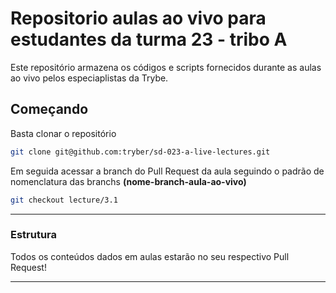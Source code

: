 
# Repositorio aulas ao vivo para estudantes da turma 23 - tribo A
 
Este repositório armazena os códigos e scripts fornecidos durante as aulas ao vivo pelos especiaplistas da Trybe.
 
## Começando
 
Basta clonar o repositório
 
```sh
git clone git@github.com:tryber/sd-023-a-live-lectures.git
```
 
Em seguida acessar a branch do Pull Request da aula seguindo o padrão de nomenclatura das branchs **(nome-branch-aula-ao-vivo)**
 
```sh
git checkout lecture/3.1
```
 
---
 
### Estrutura
 
Todos os conteúdos dados em aulas estarão no seu respectivo Pull Request!
 
---

